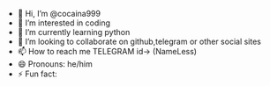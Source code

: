 - 👋 Hi, I’m @cocaina999
- 👀 I’m interested in coding
- 🌱 I’m currently learning python 
- 💞️ I’m looking to collaborate on github,telegram or other social sites
- 📫 How to reach me TELEGRAM id→ (NameLess)
- 😄 Pronouns: he/him
- ⚡ Fun fact: 

<!---
cocaina999/cocaina999 is a ✨ special ✨ repository because its `README.md` (this file) appears on your GitHub profile.
You can click the Preview link to take a look at your changes.
--->

